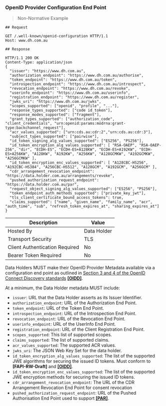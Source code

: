 ### OpenID Provider Configuration End Point

> Non-Normative Example

```
## Request

GET /.well-known/openid-configuration HTTP/1.1
Host: www.dh.com.au

## Response

HTTP/1.1 200 OK
Content-Type: application/json
{
  "issuer": "https://www.dh.com.au",
  "authorization_endpoint": "https://www.dh.com.au/authorise",
  "token_endpoint": "https://www.dh.com.au/token",
  "introspection_endpoint": "https://www.dh.com.au/introspect",
  "revocation_endpoint": "https://www.dh.com.au/revoke",
  "userinfo_endpoint": "https://www.dh.com.au/userinfo",
  "registration_endpoint": "https://www.dh.com.au/register",
  "jwks_uri": "https://www.dh.com.au/jwks",
  "scopes_supported": ["openid", "profile", "..."],
  "response_types_supported": ["code id_token"],
  "response_modes_supported": ["fragment"],
  "grant_types_supported": ["authorization_code", "client_credentials", "urn:openid:params:modrna:grant-type:backchannel_request"],
  "acr_values_supported": ["urn:cds.au:cdr:2","urn:cds.au:cdr:3"],
  "subject_types_supported": ["pairwise"],
  "id_token_signing_alg_values_supported": ["ES256", "PS256"],
  "id_token_encryption_alg_values_supported": [ "RSA-OAEP", "RSA-OAEP-256", "dir", "ECDH-ES", "ECDH-ES+A128KW", "ECDH-ES+A192KW", "ECDH-ES+A256KW", "A128KW", "A192KW", "A256KW", "A128GCMKW", "A192GCMKW", "A256GCMKW" ],
  "id_token_encryption_enc_values_supported": [ "A128CBC-HS256", "A192CBC-HS384", "A256CBC-HS512", "A128GCM", "A192GCM", "A256GCM" ],
  "cdr_arrangement_revocation_endpoint": "https://data.holder.com.au/arrangements/revoke",
  "pushed_authorization_request_endpoint": "https://data.holder.com.au/par",
  "request_object_signing_alg_values_supported": ["ES256", "PS256"],
  "token_endpoint_auth_methods_supported": ["private_key_jwt"],
  "tls_client_certificate_bound_access_tokens": true,
  "claims_supported": ["name", "given_name", "family_name", "acr", "auth_time", "sub", "refresh_token_expires_at", "sharing_expires_at"]
}
```

| Description | Value   |
|---|---|
| Hosted By  | Data Holder  |
|  Transport Security |  TLS |
| Client Authentication Required| No|
| Bearer Token Required| No|

Data Holders MUST make their OpenID Provider Metadata available via a configuration end point as outlined in [Section 3 and 4 of the OpenID Connect Discovery standards](https://openid.net/specs/openid-connect-discovery-1_0.html) **[[OIDD]](#nref-OIDD)**.

At a minimum, the Data Holder metadata MUST include:

- `issuer`: URL that the Data Holder asserts as its Issuer Identifier.
- `authorization_endpoint`: URL of the Authorization End Point.
- `token_endpoint`: URL of the Token End Point.
- `introspection_endpoint`: URL of the Introspection End Point.
- `revocation_endpoint`: URL of the Revocation End Point.
- `userinfo_endpoint`: URL of the UserInfo End Point.
- `registration_endpoint`: URL of the Client Registration End Point.
- `scopes_supported`:  This list of supported scopes.
- `claims_supported`:  The list of supported claims.
- `acr_values_supported`:  The supported ACR values.
- `jwks_uri`: The JSON Web Key Set for the data holder.
- `id_token_encryption_alg_values_supported`: The list of the supported JWE algorithms for securing the issued ID tokens. Must conform to **[FAPI-RW-Draft]** and **[[OIDD]](#nref-OIDD)**.
- `id_token_encryption_enc_values_supported`: The list of the supported JWE encryption methods for securing the issued ID tokens.
- ``cdr_arrangement_revocation_endpoint``: The URL of the CDR Arrangement Revocation End Point for consent revocation
- `pushed_authorization_request_endpoint`: URL of the Pushed Authorisation End Point used to support **[[PAR]](#nref-PAR)**.
